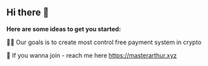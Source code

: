 ## Hi there 👋


**Here are some ideas to get you started:**

🙋‍♀️ Our goals is to create most control free payment system in crypto

🌈 If you wanna join - reach me here https://masterarthur.xyz
